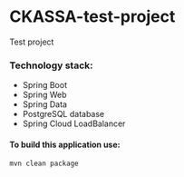 # CKASSA-test-project
Test project

### Technology stack:
* Spring Boot
* Spring Web
* Spring Data
* PostgreSQL database
* Spring Cloud LoadBalancer

#### To build this application use:

```bash
mvn clean package
```
